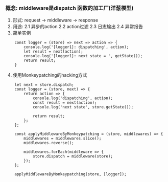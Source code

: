 ### 概念: middleware是dispatch 函数的加工厂(洋葱模型)
1. 形式:
    request -> middleware -> response
2. 用途:
   2.1 异步的action
   2.2 action过滤
   2.3 日志输出
   2.4 异常报告
3. 简单实例
```
    const logger = (store) => next => action => {
        console.log('[logger1]: dispatching', action);
        let result = next(action);
        console.log('[logger1]: next state = ', getState());
        return result;
    }
```

4. 使用Monkeypatching的hacking方式
```
    let next = store.dispatch;
    const logger = (store, next) => {
        return action => {
            console.log('dispatching', action);
            const result = next(action);
            console.log('next state', store.getState());

            return result;
        };
    };

    const applyMiddlewareByMonkeypatching = (store, middlewares) => {
        middlewares = middlewares.slice();
        middlewares.reverse();

        middlewares.forEach(middleware => {
            store.dispatch = middleware(store);
        });
    };

    applyMiddlewareByMonkeypatching(store, [logger]);
```


